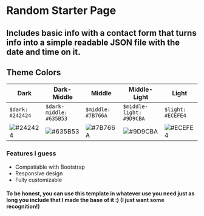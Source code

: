 # Random Starter Page

## Includes basic info with a contact form that turns info into a simple readable JSON file with the date and time on it.

## Theme Colors

Dark | Dark-Middle | Middle | Middle-Light | Light
-----|-------------|--------|--------------|-------
```$dark: #242424```|```$dark-middle: #635B53```|```$middle: #7B766A```|```$middle-light: #9D9CBA```|```$light: #ECEFE4```
![#242424](https://www.colorhexa.com/242424.png)|![#635B53](https://www.colorhexa.com/635B53.png)|![#7B766A](https://www.colorhexa.com/7B766A.png)|![#9D9CBA](https://www.colorhexa.com/9D9CBA.png)|![#ECEFE4](https://www.colorhexa.com/ECEFE4.png)

### Features I guess

- Compatiable with Bootstrap
- Responsive design 
- Fully customizable

#### To be honest, you can use this template in whatever use you need just as long you include that I made the base of it :) (I just want some recognition!)